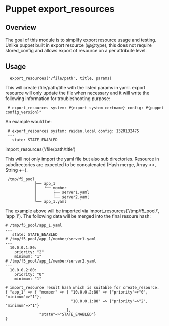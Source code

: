 # Puppet export_resources
## Overview

The goal of this module is to simplify export resource usage and testing. Unlike puppet built in export resource (@@type), this does not require stored_config and allows export of resource on a per attribute level.

## Usage

      export_resources('/file/path', title, params)

This will create /file/path/title with the listed params in yaml. export resource will only update the file when necessary and it will write the following information for troubleshooting purpose:

     # export_resources system: #{export system certname} config: #{puppet config_version}"

An example would be:

     # export_resources system: raiden.local config: 1320132475
     --- 
       state: STATE_ENABLED

import_resources('/file/path/title')

This will not only import the yaml file but also sub directories. Resource in subdirectories are expected to be concatenated (Hash merge, Array <<, String +=).

     /tmp/f5_pool
                 ├── app_1
                 │   └── member
                 │       ├── server1.yaml
                 │       └── server2.yaml
                 └── app_1.yaml

The example above will be imported via import_resources('/tmp/f5_pool/', 'app_1'). The following data will be merged into the final resoure hash:

    # /tmp/f5_pool/app_1.yaml
    --- 
       state: STATE_ENABLED
    # /tmp/f5_pool/app_1/member/server1.yaml
    --- 
      10.0.0.1:80: 
        priority: "2"
        minimum: "1"
    # /tmp/f5_pool/app_1/member/server2.yaml
    --- 
      10.0.0.2:80: 
        priority: "0"
        minimum: "1"

    # import_resource result hash which is suitable for create_resource.
    { "app_1" => { "member" => { "10.0.0.2:80" => {"priority"=>"0", "minimum"=>"1"},
                                 "10.0.0.1:80" => {"priority"=>"2", "minimum"=>"1"}
                               },
                   "state"=>"STATE_ENABLED"}
    }
